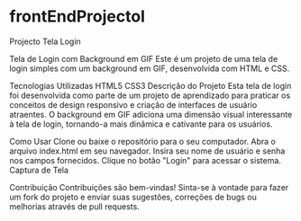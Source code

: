 # frontEndProjectoI
Projecto Tela Login

Tela de Login com Background em GIF
Este é um projeto de uma tela de login simples com um background em GIF, desenvolvida com HTML e CSS.

Tecnologias Utilizadas
HTML5
CSS3
Descrição do Projeto
Esta tela de login foi desenvolvida como parte de um projeto de aprendizado para praticar os conceitos de design responsivo e criação de interfaces de usuário atraentes. O background em GIF adiciona uma dimensão visual interessante à tela de login, tornando-a mais dinâmica e cativante para os usuários.

Como Usar
Clone ou baixe o repositório para o seu computador.
Abra o arquivo index.html em seu navegador.
Insira seu nome de usuário e senha nos campos fornecidos.
Clique no botão "Login" para acessar o sistema.
Captura de Tela

Contribuição
Contribuições são bem-vindas! Sinta-se à vontade para fazer um fork do projeto e enviar suas sugestões, correções de bugs ou melhorias através de pull requests.